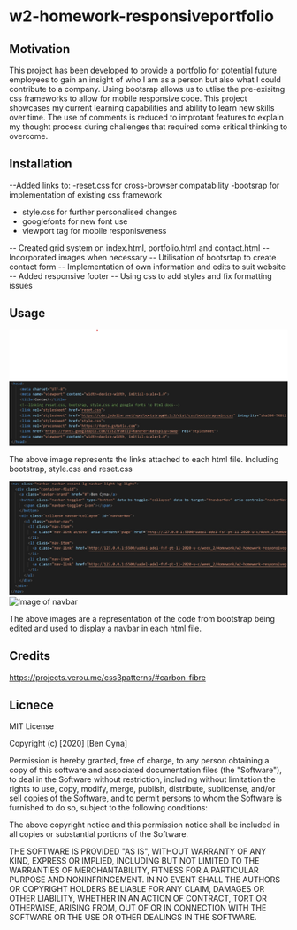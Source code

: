 # w2-homework-responsiveportfolio
## Motivation
This project has been developed to provide a portfolio for potential future employees to gain an insight of who I am as a person but also what I could contribute to a company. Using bootsrap allows us to utlise the pre-exisitng css frameworks to allow for mobile responsive code. This project showcases my current learning capabilities and ability to learn new skills over time. The use of comments is reduced to improtant features to explain my thought process during challenges that required some critical thinking to overcome.

## Installation
--Added links to:
 -reset.css for cross-browser compatability 
 -bootsrap for implementation of existing css framework
 - style.css for further personalised changes
 - googlefonts for new font use
 - viewport tag for mobile responisveness

-- Created grid system on index.html, portfolio.html and contact.html
-- Incorporated images when necessary 
-- Utilisation of bootsrtap to create contact form 
-- Implementation of own information and edits to suit website
-- Added responsive footer
-- Using css to add styles and fix formatting issues

## Usage

![Image of website buttons](./Assets/Images/screenshot1.jpg)

The above image represents the links attached to each html file. Including bootstrap, style.css and reset.css

![Image of navbar code](./Assets/Images/screenshot2.jpg)
![Image of navbar](./Assets/Images/screenshot3.jpg)

The above images are a representation of the code from bootstrap being edited and used to display a navbar in each html file. 

## Credits
https://projects.verou.me/css3patterns/#carbon-fibre

## Licnece 
MIT License

Copyright (c) [2020] [Ben Cyna]

Permission is hereby granted, free of charge, to any person obtaining a copy
of this software and associated documentation files (the "Software"), to deal
in the Software without restriction, including without limitation the rights
to use, copy, modify, merge, publish, distribute, sublicense, and/or sell
copies of the Software, and to permit persons to whom the Software is
furnished to do so, subject to the following conditions:

The above copyright notice and this permission notice shall be included in all
copies or substantial portions of the Software.

THE SOFTWARE IS PROVIDED "AS IS", WITHOUT WARRANTY OF ANY KIND, EXPRESS OR
IMPLIED, INCLUDING BUT NOT LIMITED TO THE WARRANTIES OF MERCHANTABILITY,
FITNESS FOR A PARTICULAR PURPOSE AND NONINFRINGEMENT. IN NO EVENT SHALL THE
AUTHORS OR COPYRIGHT HOLDERS BE LIABLE FOR ANY CLAIM, DAMAGES OR OTHER
LIABILITY, WHETHER IN AN ACTION OF CONTRACT, TORT OR OTHERWISE, ARISING FROM,
OUT OF OR IN CONNECTION WITH THE SOFTWARE OR THE USE OR OTHER DEALINGS IN THE
SOFTWARE.

